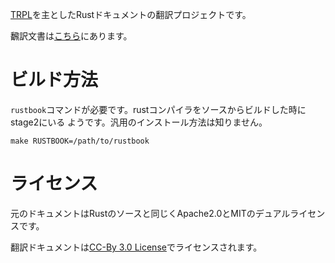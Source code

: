 [TRPL](https://doc.rust-lang.org/book/)を主としたRustドキュメントの翻訳プロジェクトです。

飜訳文書は[こちら](http://keens.github.io/the-rust-programming-language-ja/1.6/book/)にあります。

# ビルド方法

`rustbook`コマンドが必要です。rustコンパイラをソースからビルドした時にstage2にいる
ようです。汎用のインストール方法は知りません。

```
make RUSTBOOK=/path/to/rustbook
```


# ライセンス
元のドキュメントはRustのソースと同じくApache2.0とMITのデュアルライセンスです。

翻訳ドキュメントは[CC-By 3.0 License](http://creativecommons.org/licenses/by/3.0/)でライセンスされます。
